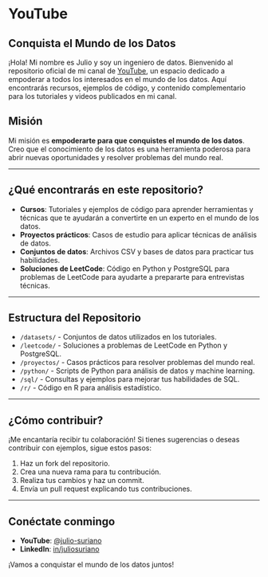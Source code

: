 # YouTube

## Conquista el Mundo de los Datos

¡Hola! Mi nombre es Julio y soy un ingeniero de datos. Bienvenido al repositorio oficial de mi canal de [YouTube](https://www.youtube.com/@julio_suriano?sub_confirmation=1), un espacio dedicado a empoderar a todos los interesados en el mundo de los datos. Aquí encontrarás recursos, ejemplos de código, y contenido complementario para los tutoriales y videos publicados en mi canal.

## Misión

Mi misión es **empoderarte para que conquistes el mundo de los datos**. Creo que el conocimiento de los datos es una herramienta poderosa para abrir nuevas oportunidades y resolver problemas del mundo real.

---

## ¿Qué encontrarás en este repositorio?

- **Cursos**: Tutoriales y ejemplos de código para aprender herramientas y técnicas que te ayudarán a convertirte en un experto en el mundo de los datos.
- **Proyectos prácticos**: Casos de estudio para aplicar técnicas de análisis de datos.
- **Conjuntos de datos**: Archivos CSV y bases de datos para practicar tus habilidades.
- **Soluciones de LeetCode**: Código en Python y PostgreSQL para problemas de LeetCode para ayudarte a prepararte para entrevistas técnicas.

---

## Estructura del Repositorio

- `/datasets/` - Conjuntos de datos utilizados en los tutoriales.
- `/leetcode/` - Soluciones a problemas de LeetCode en Python y PostgreSQL.
- `/proyectos/` - Casos prácticos para resolver problemas del mundo real.
- `/python/` - Scripts de Python para análisis de datos y machine learning.
- `/sql/` - Consultas y ejemplos para mejorar tus habilidades de SQL.
- `/r/` - Código en R para análisis estadístico.

---

## ¿Cómo contribuir?

¡Me encantaría recibir tu colaboración! Si tienes sugerencias o deseas contribuir con ejemplos, sigue estos pasos:

1. Haz un fork del repositorio.
2. Crea una nueva rama para tu contribución.
3. Realiza tus cambios y haz un commit.
4. Envía un pull request explicando tus contribuciones.

---

## Conéctate conmingo

- **YouTube**: [@julio-suriano](https://www.youtube.com/@julio_suriano?sub_confirmation=1)
- **LinkedIn**: [in/juliosuriano](https://www.linkedin.com/in/juliosuriano/)

¡Vamos a conquistar el mundo de los datos juntos!
